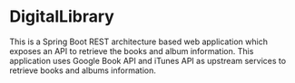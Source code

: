 # DigitalLibrary
This is a Spring Boot REST architecture based web application which exposes an API to retrieve the books and album information. This application uses Google Book API and iTunes API as upstream services to retrieve books and albums information.
